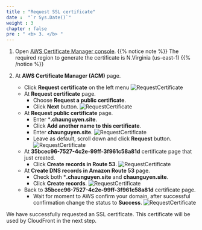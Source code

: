 ```yaml
---
title : "Request SSL certificate"
date :  "`r Sys.Date()`" 
weight : 3
chapter : false
pre : " <b> 3. </b> "
---
```

1. Open [AWS Certificate Manager console](https://us-east-1.console.aws.amazon.com/acm/home?region=us-east-1#/welcome).
{{% notice note %}}
The required region to generate the certificate is N.Virginia (us-east-1)
{{% /notice %}}

2. At **AWS Certificate Manager (ACM)** page.
    - Click **Request certificate** on the left menu
      ![RequestCertificate](/images/temp/1/14.png?width=90pc)
    - At **Request certificate** page.
      - Choose **Request a public certificate**.
      - Click **Next** button.
        ![RequestCertificate](/images/temp/1/15.png?width=90pc)
    - At **Request public certificate** page.
      - Enter ***.chaunguyen.site**.
      - Click **Add another name to this certificate**.
      - Enter **chaunguyen.site**.
        ![RequestCertificate](/images/temp/1/16.png?width=90pc)
      - Leave as default, scroll down and click **Request** button.
        ![RequestCertificate](/images/temp/1/17.png?width=90pc)
    - At **35bcec96-7527-4c2e-99ff-3f961c58a81d** certificate page that just created.
      - Click **Create records in Route 53**.
        ![RequestCertificate](/images/temp/1/18.png?width=90pc)
    - At **Create DNS records in Amazon Route 53** page.
      - Check both ***.chaunguyen.site** and **chaunguyen.site**.
      - Click **Create records**.
        ![RequestCertificate](/images/temp/1/19.png?width=90pc)
    - Back to **35bcec96-7527-4c2e-99ff-3f961c58a81d** certificate page.
      - Wait for moment to AWS confirm your domain, after successful confirmation change the status to **Success**.
        ![RequestCertificate](/images/temp/1/20.png?width=90pc)

We have successfully requested an SSL certificate. This certificate will be used by CloudFront in the next step.
